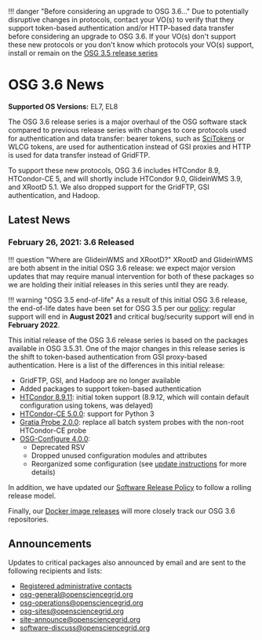 !!! danger "Before considering an upgrade to OSG 3.6&hellip;"
    Due to potentially disruptive changes in protocols, contact your VO(s) to verify that they support token-based
    authentication and/or HTTP-based data transfer before considering an upgrade to OSG 3.6.
    If your VO(s) don't support these new protocols or you don't know which protocols your VO(s) support,
    install or remain on the [OSG 3.5 release series](notes.md)

OSG 3.6 News
============

**Supported OS Versions:** EL7, EL8

The OSG 3.6 release series is a major overhaul of the OSG software stack compared to previous release series with
changes to core protocols used for authentication and data transfer:
bearer tokens, such as [SciTokens](https://scitokens.org/) or WLCG tokens, are used for authentication instead of
GSI proxies and HTTP is used for data transfer instead of GridFTP.

To support these new protocols, OSG 3.6 includes HTCondor 8.9, HTCondor-CE 5, and will shortly include HTCondor 9.0,
GlideinWMS 3.9, and XRootD 5.1.
We also dropped support for the GridFTP, GSI authentication, and Hadoop.

Latest News
-----------

### February 26, 2021: 3.6 Released

!!! question "Where are GlideinWMS and XRootD?"
    XRootD and GlideinWMS are both absent in the initial OSG 3.6 release:
    we expect major version updates that may require manual intervention for both of these packages so we are holding
    their initial releases in this series until they are ready.

!!! warning "OSG 3.5 end-of-life"
    As a result of this initial OSG 3.6 release, the end-of-life dates have been set for OSG 3.5 per our
    [policy](https://opensciencegrid.org/technology/policy/release-series/):
    regular support will end in **August 2021** and critical bug/security support will end in **February 2022**.


This initial release of the OSG 3.6 release series is based on the packages available in OSG 3.5.31.
One of the major changes in this release series is the shift to token-based authentication from GSI proxy-based
authentication.
Here is a list of the differences in this initial release:

-   GridFTP, GSI, and Hadoop are no longer available
-   Added packages to support token-based authentication
-   [HTCondor 8.9.11](https://htcondor.readthedocs.io/en/latest/version-history/development-release-series-89.html#version-8-9-11):
    initial token support (8.9.12, which will contain default configuration using tokens, was delayed)
-   [HTCondor-CE 5.0.0](https://htcondor.github.io/htcondor-ce/releases/#500):
    support for Python 3
-   [Gratia Probe 2.0.0](https://github.com/opensciencegrid/gratia-probe/releases/tag/v2.0.0-2):
    replace all batch system probes with the non-root HTCondor-CE probe
-   [OSG-Configure 4.0.0](https://github.com/opensciencegrid/osg-configure/releases/tag/v4.0.0):
    - Deprecated RSV
    - Dropped unused configuration modules and attributes
    - Reorganized some configuration (see [update instructions](updating-to-osg-36.md#osg-configure) for more details)

In addition, we have updated our
[Software Release Policy](https://opensciencegrid.org/technology/policy/software-release/) to follow a rolling
release model.

Finally, our [Docker image releases](https://opensciencegrid.org/technology/policy/container-release/) will more
closely track our OSG 3.6 repositories.

Announcements
-------------

Updates to critical packages also announced by email and are sent to the following recipients and lists:

-   [Registered administrative contacts](../common/registration.md#registering-resources)
-   [osg-general@opensciencegrid.org](https://listserv.fnal.gov/scripts/wa.exe?A0=OSG-GENERAL)
-   [osg-operations@opensciencegrid.org](https://listserv.fnal.gov/scripts/wa.exe?A0=OSG-OPERATIONS)
-   [osg-sites@opensciencegrid.org](https://listserv.fnal.gov/scripts/wa.exe?A0=OSG-SITES)
-   [site-announce@opensciencegrid.org](https://listserv.fnal.gov/scripts/wa.exe?A0=site-announce)
-   [software-discuss@opensciencegrid.org](https://listserv.fnal.gov/scripts/wa.exe?A0=software-discuss)
